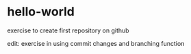 # hello-world
exercise to create first repository on github

edit: exercise in using commit changes and branching function
